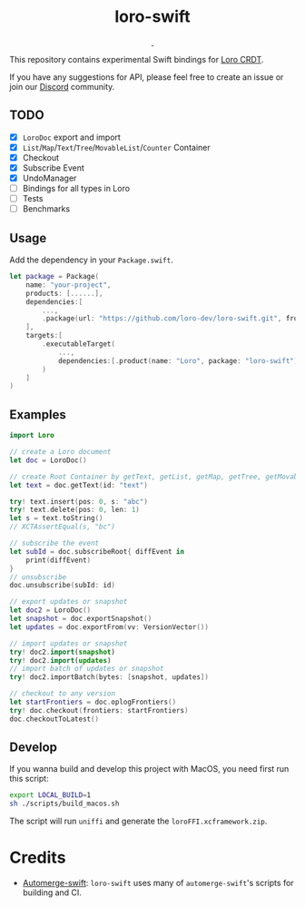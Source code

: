 <h1 align="center">loro-swift</h1>

<p align="center">
  <a aria-label="X" href="https://x.com/loro_dev" target="_blank">
    <img alt="" src="https://img.shields.io/badge/Twitter-black?style=for-the-badge&logo=Twitter">
  </a>
  <a aria-label="Discord-Link" href="https://discord.gg/tUsBSVfqzf" target="_blank">
    <img alt="" src="https://img.shields.io/badge/Discord-black?style=for-the-badge&logo=discord">
  </a>
</p>

This repository contains experimental Swift bindings for [Loro CRDT](https://github.com/loro-dev/loro).

If you have any suggestions for API, please feel free to create an issue or join our [Discord](https://discord.gg/tUsBSVfqzf) community.

## TODO

- [x] `LoroDoc` export and import
- [x] `List`/`Map`/`Text`/`Tree`/`MovableList`/`Counter` Container
- [x] Checkout
- [x] Subscribe Event
- [x] UndoManager
- [ ] Bindings for all types in Loro
- [ ] Tests
- [ ] Benchmarks

## Usage

Add the dependency in your `Package.swift`.

```swift
let package = Package(
    name: "your-project",
    products: [......],
    dependencies:[
        ...,
        .package(url: "https://github.com/loro-dev/loro-swift.git", from: "0.16.2-alpha.2")
    ],
    targets:[
        .executableTarget(
            ...,
            dependencies:[.product(name: "Loro", package: "loro-swift")],
        )
    ]
)

```

## Examples

```swift
import Loro

// create a Loro document
let doc = LoroDoc()

// create Root Container by getText, getList, getMap, getTree, getMovableList, getCounter
let text = doc.getText(id: "text")

try! text.insert(pos: 0, s: "abc")
try! text.delete(pos: 0, len: 1)
let s = text.toString()
// XCTAssertEqual(s, "bc")

// subscribe the event
let subId = doc.subscribeRoot{ diffEvent in
    print(diffEvent)
}
// unsubscribe
doc.unsubscribe(subId: id)

// export updates or snapshot
let doc2 = LoroDoc()
let snapshot = doc.exportSnapshot()
let updates = doc.exportFrom(vv: VersionVector())

// import updates or snapshot
try! doc2.import(snapshot)
try! doc2.import(updates)
// import batch of updates or snapshot
try! doc2.importBatch(bytes: [snapshot, updates])

// checkout to any version
let startFrontiers = doc.oplogFrontiers()
try! doc.checkout(frontiers: startFrontiers)
doc.checkoutToLatest()
```

## Develop

If you wanna build and develop this project with MacOS, you need first run this script:

```bash
export LOCAL_BUILD=1
sh ./scripts/build_macos.sh
```

The script will run `uniffi` and generate the `loroFFI.xcframework.zip`.

# Credits

- [Automerge-swift](https://github.com/automerge/automerge-swift): `loro-swift` uses many of `automerge-swift`'s scripts for building and CI.
